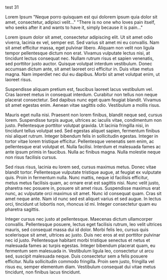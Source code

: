 test 31 

Lorem Ipsum
"Neque porro quisquam est qui dolorem ipsum quia dolor sit amet, consectetur, adipisci velit..."
"There is no one who loves pain itself, who seeks after it and wants to have it, simply because it is pain..."

Lorem ipsum dolor sit amet, consectetur adipiscing elit. Ut sit amet odio viverra, lacinia ex vel, semper est. Sed varius sit amet mi eu convallis. Nam sit amet efficitur massa, eget pulvinar libero. Aliquam non velit non ligula tempor pellentesque dictum non erat. Vivamus vulputate lectus nisi, at tincidunt lectus consequat nec. Nullam rutrum risus et sapien venenatis, sed porttitor justo auctor. Quisque volutpat interdum vestibulum. Donec accumsan dictum ante, sit amet laoreet orci efficitur in. Duis vitae metus magna. Nam imperdiet nec dui eu dapibus. Morbi sit amet volutpat enim, ut laoreet risus.

Suspendisse aliquam pretium est, faucibus laoreet lacus vestibulum vel. Cras laoreet metus in consequat interdum. Curabitur non tellus non neque placerat consectetur. Sed dapibus nunc eget quam feugiat blandit. Vivamus sit amet egestas enim. Aenean vitae sagittis odio. Vestibulum a mollis risus.

Mauris eget nulla nisi. Praesent non lorem finibus, blandit neque sed, cursus lorem. Suspendisse turpis augue, ultrices ac iaculis vitae, condimentum non justo. Pellentesque porttitor volutpat gravida. Ut lacinia fringilla nisi, in tincidunt tellus volutpat sed. Sed egestas aliquet sapien, fermentum finibus nisi aliquet rutrum. Integer bibendum felis in sollicitudin egestas. Integer in tortor vitae lorem tristique efficitur. Pellentesque venenatis sem enim, ac pellentesque erat volutpat et. Nulla facilisi. Interdum et malesuada fames ac ante ipsum primis in faucibus. Nulla ac finibus magna. Nulla molestie neque non risus facilisis cursus.

Sed risus risus, lacinia eu lorem sed, cursus maximus metus. Donec vitae blandit tortor. Pellentesque vulputate tristique augue, at feugiat ex vulputate quis. Proin in fermentum nulla. Nunc mattis, neque id facilisis efficitur, metus metus facilisis quam, ac ornare erat est sagittis nisi. Nunc velit justo, pharetra nec posuere in, posuere sit amet risus. Suspendisse maximus erat nunc, ac vulputate orci maximus sit amet. Nunc id consequat quam. Cras sit amet neque ante. Nam id nunc sed est aliquet varius et sed augue. In lectus orci, tincidunt ut lobortis non, rhoncus id mi. Integer consectetur quam eu pharetra sagittis.

Integer cursus nec justo at pellentesque. Maecenas dictum ullamcorper convallis. Pellentesque posuere, lectus eget facilisis rutrum, leo velit ultrices mauris, sed consequat massa dui id dolor. Morbi felis leo, cursus quis scelerisque sit amet, ultrices ac justo. Duis nec eros at est porttitor pulvinar nec id justo. Pellentesque habitant morbi tristique senectus et netus et malesuada fames ac turpis egestas. Integer bibendum placerat quam, eu fermentum sem malesuada in. Vestibulum ligula leo, consectetur ut arcu sed, suscipit malesuada neque. Duis consectetur sem a felis posuere efficitur. Nulla sollicitudin commodo fringilla. Proin sem justo, fringilla vel risus eu, semper elementum diam. Vestibulum consequat dui vitae metus tincidunt, non finibus lacus tincidunt. 
